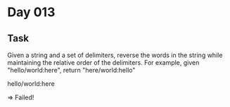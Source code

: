 # Day 013

## Task

Given a string and a set of delimiters, reverse the words in the string while maintaining the relative order of the delimiters. For example, given "hello/world:here", return "here/world:hello"

hello/world:here

=> Failed!